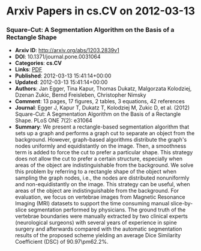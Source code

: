 # Arxiv Papers in cs.CV on 2012-03-13
### Square-Cut: A Segmentation Algorithm on the Basis of a Rectangle Shape
- **Arxiv ID**: http://arxiv.org/abs/1203.2839v1
- **DOI**: 10.1371/journal.pone.0031064
- **Categories**: **cs.CV**
- **Links**: [PDF](http://arxiv.org/pdf/1203.2839v1)
- **Published**: 2012-03-13 15:41:14+00:00
- **Updated**: 2012-03-13 15:41:14+00:00
- **Authors**: Jan Egger, Tina Kapur, Thomas Dukatz, Malgorzata Kolodziej, Dzenan Zukic, Bernd Freisleben, Christopher Nimsky
- **Comment**: 13 pages, 17 figures, 2 tables, 3 equations, 42 references
- **Journal**: Egger J, Kapur T, Dukatz T, Kolodziej M, Zukic D, et al. (2012)
  Square-Cut: A Segmentation Algorithm on the Basis of a Rectangle Shape. PLoS
  ONE 7(2): e31064
- **Summary**: We present a rectangle-based segmentation algorithm that sets up a graph and performs a graph cut to separate an object from the background. However, graph-based algorithms distribute the graph's nodes uniformly and equidistantly on the image. Then, a smoothness term is added to force the cut to prefer a particular shape. This strategy does not allow the cut to prefer a certain structure, especially when areas of the object are indistinguishable from the background. We solve this problem by referring to a rectangle shape of the object when sampling the graph nodes, i.e., the nodes are distributed nonuniformly and non-equidistantly on the image. This strategy can be useful, when areas of the object are indistinguishable from the background. For evaluation, we focus on vertebrae images from Magnetic Resonance Imaging (MRI) datasets to support the time consuming manual slice-by-slice segmentation performed by physicians. The ground truth of the vertebrae boundaries were manually extracted by two clinical experts (neurological surgeons) with several years of experience in spine surgery and afterwards compared with the automatic segmentation results of the proposed scheme yielding an average Dice Similarity Coefficient (DSC) of 90.97\pm62.2%.



